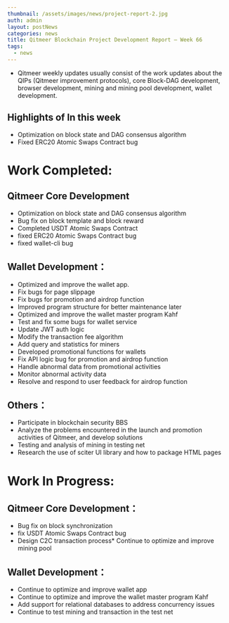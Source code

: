 ```yaml
---
thumbnail: /assets/images/news/project-report-2.jpg
auth: admin
layout: postNews
categories: news
title: Qitmeer Blockchain Project Development Report — Week 66
tags:
  - news
---
```


* Qitmeer weekly updates usually consist of the work updates about the QIPs (Qitmeer improvement protocols), core Block-DAG development, browser development, mining and mining pool development, wallet development.

## Highlights of In this week

* Optimization on block state and DAG consensus algorithm
* Fixed ERC20 Atomic Swaps Contract bug

# Work Completed:

## Qitmeer Core Development

* Optimization on block state and DAG consensus algorithm
* Bug fix on block template and block reward
* Completed USDT Atomic Swaps Contract
* fixed ERC20 Atomic Swaps Contract bug
* fixed wallet-cli bug

## Wallet Development：

* Optimized and improve the wallet app.
* Fix bugs for page slippage
* Fix bugs for promotion and airdrop function
* Improved program structure for better maintenance later
* Optimized and improve the wallet master program Kahf
* Test and fix some bugs for wallet service
* Update JWT auth logic
* Modify the transaction fee algorithm
* Add query and statistics for miners
* Developed promotional functions for wallets
* Fix API logic bug for promotion and airdrop function
* Handle abnormal data from promotional activities
* Monitor abnormal activity data
* Resolve and respond to user feedback for airdrop function

## Others：

* Participate in blockchain security BBS
* Analyze the problems encountered in the launch and promotion activities of Qitmeer, and develop solutions
* Testing and analysis of mining in testing net
* Research the use of sciter UI library and how to package HTML pages

# Work In Progress:

## Qitmeer Core Development：

* Bug fix on block synchronization
* fix USDT Atomic Swaps Contract bug
* Design C2C transaction process* Continue to optimize and improve mining pool

## Wallet Development：

* Continue to optimize and improve wallet app
* Continue to optimize and improve the wallet master program Kahf
* Add support for relational databases to address concurrency issues
* Continue to test mining and transaction in the test net